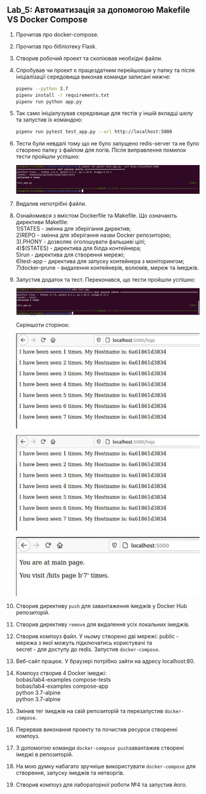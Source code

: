 ## Lab_5: Автоматизація за допомогою Makefile VS Docker Compose
1. Прочитав про docker-compose.
2. Прочитав про бібліотеку Flask. 
3. Створив робочий проект та скопіював необхідні файли.
4. Спробував чи проект є працездатним перейшовши у папку та після ініціалізації середовища виконав команди записані нижче:
    ```bash
    pipenv --python 3.7
    pipenv install -r requirements.txt
    pipenv run python app.py
    ```
5. Так само ініціалузував середовище для тестів у іншій вкладці шелу та запустив їх командою:
    ```bash
    pipenv run pytest test_app.py --url http://localhost:5000
    ```
6. Тести були невдалі тому що не було запущено redis-server та не було створено папку з файлом для логів. 
   Після виправлення помилок тести пройшли успішно:

   ![image](img/1.png)

7. Видалив непотрібні файли.
8. Ознайомився з вмістом Dockerfile та Makefile. Що означають директиви Makefile:  
    1)STATES - змінна для зберігання директив;  
    2)REPO - змінна для зберігання назви Docker репозиторію;  
    3).PHONY - дозволяє оголошувати фальшиві цілі;  
    4)$(STATES) - директива для білда контейнера;  
    5)run - директива для створення мережі;  
    6)test-app - директива для запуску контейнера з моніторингом;  
    7)docker-prune - видалення контейнерів, волюмів, мереж та імеджів.  
9. Запустив додаток та тест. Переконався, що тести пройшли успішно:

   ![image](img/2.png)

   Скріншоти сторінок:

   ![image](img/4.png)


   ![image](img/4.png)


   ![image](img/5.png)

10. Створив директиву `push` для завантаження імеджів у Docker Hub репозиторій.
11. Створив директиву `remove` для видалення усіх локальних імеджів.
12. Створив компоуз файл. У ньому створено дві мережі: public - мережа з якої можуть підключатись користувачі та  
    secret - для доступу до redis. Запустив `docker-compose`.
13. Веб-сайт працює. У браузері потрібно зайти на адресу localhost:80.
14. Компоуз створив 4 Docker імеджі:  
    bobas/lab4-examples   compose-tests  
    bobas/lab4-examples   compose-app  
    python                3.7-alpine  
    python                3.7-alpine  
15. Змінив тег імеджів на свій репозиторій та перезапустив `docker-compose`.
16. Перервав виконання проекту та почистив ресурси створенні компоуз.
17. З допомогою команди `docker-compose push`завантажив створені імеджі в репозиторій.
18. На мою думку набагато зручніше використувати `docker-compose` для створення, запуску імеджів та нетворгів.
19. Створив компоуз для лабораторної роботи №4 та запустив його.

